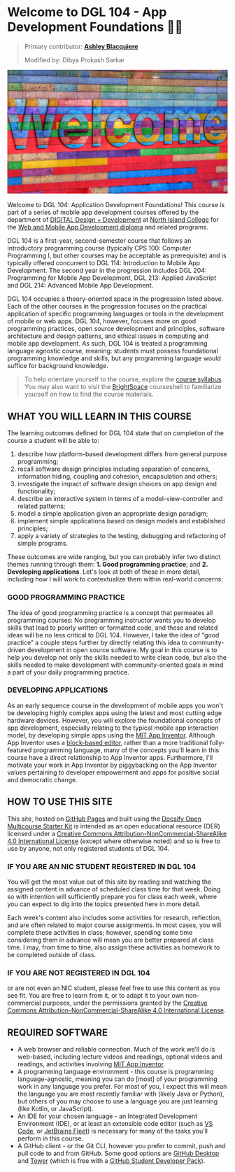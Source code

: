 # Welcome to DGL 104 - App Development Foundations 👋🏼  

> Primary contributor: **[Ashley Blacquiere](https://ca.linkedin.com/in/ashley-blacquiere)**
>
> Modified by: Dibya Prokash Sarkar

![Welcome sign](images/belinda-fewings-6wAGwpsXHE0-unsplash.jpg ':class=banner-image')

Welcome to DGL 104: Application Development Foundations! This course is part of a series of mobile app development courses offered by the department of [DIGITAL Design + Development](https://www.nic.bc.ca/programs/arts-science-and-management/digital-design-and-development/) at [North Island College](https://www.nic.bc.ca/) for the [Web and Mobile App Development diploma](https://www.nic.bc.ca/programs/arts-science-and-management/digital-design-and-development/web-and-mobile-application-development-diploma/) and related programs.

DGL 104 is a first-year, second-semester course that follows an introductory programming course (typically CPS 100: Computer Programming I, but other courses may be acceptable as prerequisite) and is typically offered concurrent to DGL 114: Introduction to Mobile App Development. The second year in the progression includes DGL 204: Programming for Mobile App Development, DGL 213: Applied JavaScript and DGL 214: Advanced Mobile App Development.

DGL 104 occupies a theory-oriented space in the progression listed above. Each of the other courses in the progression focuses on the practical application of specific programming languages or tools in the development of mobile or web apps. DGL 104, however, focuses more on good programming practices, open source development and principles, software architecture and design patterns, and ethical issues in computing and mobile app development. As such, DGL 104 is treated a programming language agnostic course, meaning: students must possess foundational programming knowledge and skills, but any programming language would suffice for background knowledge.

> To help orientate yourself to the course, explore the [course syllabus](https://mycourses.nic.bc.ca/d2l/home/41796). You may also want to visit the [BrightSpace](https://mycourses.nic.bc.ca/d2l/home/41796) courseshell to familiarize yourself on how to find the course materials.

## WHAT YOU WILL LEARN IN THIS COURSE 
The learning outcomes defined for DGL 104 state that on completion of the course a student will be able to:

1. describe how platform-based development differs from general purpose programming;
2. recall software design principles including separation of concerns, information hiding, coupling and cohesion, encapsulation and others;
3. investigate the impact of software design choices on app design and functionality;
4. describe an interactive system in terms of a model-view-controller and related patterns;
5. model a simple application given an appropriate design paradigm;
6. implement simple applications based on design models and established principles;
7. apply a variety of strategies to the testing, debugging and refactoring of simple programs.

These outcomes are wide ranging, but you can probably infer two distinct themes running through them: **1. Good programming practice**; and **2. Developing applications**. Let's look at both of these in more detail, including how I will work to contextualize them within real-world concerns:

### GOOD PROGRAMMING PRACTICE <!-- {docsify-ignore} -->
The idea of good programming practice is a concept that permeates all programming courses: No programming instructor wants you to develop skills that lead to poorly written or formatted code, and these and related ideas will be no less critical to DGL 104. However, I take the idea of “good practice” a couple steps further by directly relating this idea to community-driven development in open source software. My goal in this course is to help you develop not only the skills needed to write clean code, but also the skills needed to make development with community-oriented goals in mind a part of your daily programming practice.

### DEVELOPING APPLICATIONS <!-- {docsify-ignore} -->
As an early sequence course in the development of mobile apps you won't be developing highly complex apps using the latest and most cutting edge hardware devices. However, you will explore the foundational concepts of app development, especially relating to the typical mobile app interaction model, by developing simple apps using the [MIT App Inventor](https://appinventor.mit.edu/). Although App Inventor uses a [block-based editor](https://appinventor.mit.edu/explore/designer-blocks), rather than a more traditional fully-featured programming language, many of the concepts you'll learn in this course have a direct relationship to App Inventor apps. Furthermore, I'll motivate your work in App Inventor by piggybacking on the App Inventor values pertaining to developer empowerment and apps for positive social and democratic change.

## HOW TO USE THIS SITE <!-- {docsify-ignore} -->
This site, hosted on [GitHub Pages](https://pages.github.com/) and built using the [Docsify Open Multicourse Starter Kit](https://github.com/hibbitts-design/docsify-open-multicourse-starter-kit) is intended as an open educational resource (OER) licensed under a [Creative Commons Attribution-NonCommercial-ShareAlike 4.0 International License](https://creativecommons.org/licenses/by-nc-sa/4.0/) (except where otherwise noted) and so is free to use by anyone, not only registered students of DGL 104.

### IF YOU ARE AN NIC STUDENT REGISTERED IN DGL 104 <!-- {docsify-ignore} -->
You will get the most value out of this site by reading and watching the assigned content in advance of scheduled class time for that week. Doing so with intention will sufficiently prepare you for class each week, where you can expect to dig into the topics presented here in more detail.

Each week's content also includes some activities for research, reflection, and are often related to major course assignments. In most cases, you will complete these activities in class; however, spending some time considering them in advance will mean you are better prepared at class time. I may, from time to time, also assign these activities as homework to be completed outside of class.

### IF YOU ARE NOT REGISTERED IN DGL 104 <!-- {docsify-ignore} -->
or are not even an NIC student, please feel free to use this content as you see fit. You are free to learn from it, or to adapt it to your own non-commercial purposes, under the permissions granted by the [Creative Commons Attribution-NonCommercial-ShareAlike 4.0 International License](https://creativecommons.org/licenses/by-nc-sa/4.0/). 

## REQUIRED SOFTWARE
* A web browser and reliable connection. Much of the work we’ll do is web-based, including lecture videos and readings, optional videos and readings, and activities involving [MIT App Inventor](https://appinventor.mit.edu/).
* A programming language environment - this course is programming language-agnostic, meaning you can do [most] of your programming work in any language you prefer. For most of you, I expect this will mean the language you are most recently familiar with (likely Java or Python), but others of you may choose to use a language you are just learning (like Kotlin, or JavaScript).
* An IDE for your chosen language - an Integrated Development Environment (IDE), or at least an extensible code editor (such as [VS Code](https://code.visualstudio.com/), or [JetBrains Fleet](https://www.jetbrains.com/fleet/)) is necessary for many of the tasks you’ll perform in this course.
* A GitHub client - or the Git CLI, however you prefer to commit, push and pull code to and from GitHub. Some good options are [GitHub Desktop](https://github.com/apps/desktop) and [Tower](https://www.git-tower.com/windows) (which is free with a [GitHub Student Developer Pack](https://education.github.com/pack)).





<!-- Is this your first online course? If so, you might find these articles of help:

* [8 Strategies for Getting the Most Out of an Online Class](https://www.northeastern.edu/graduate/blog/tips-for-taking-online-classes/)
* [What Makes a Successful Online Learner?](https://careerwise.minnstate.edu/education/successonline.html)
* [Student toolkit to help tackle remote learning](https://socialmediaforlearning.com/2020/03/22/guest-post-a-student-toolkit-to-help-you-tackle-remote-learning-written-by-students-for-students/) -->
